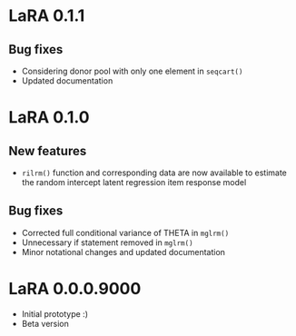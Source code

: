 # LaRA 0.1.1

## Bug fixes

* Considering donor pool with only one element in `seqcart()`
* Updated documentation

# LaRA 0.1.0

## New features

* `rilrm()` function and corresponding data are now available to estimate the random intercept latent regression item response model

## Bug fixes

* Corrected full conditional variance of THETA in `mglrm()`
* Unnecessary if statement removed in `mglrm()`
* Minor notational changes and updated documentation

# LaRA 0.0.0.9000

* Initial prototype :)
* Beta version
